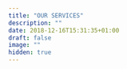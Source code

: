 ```yaml
---
title: "OUR SERVICES"
description: ""
date: 2018-12-16T15:31:35+01:00
draft: false
image: ""
hidden: true
---
```

